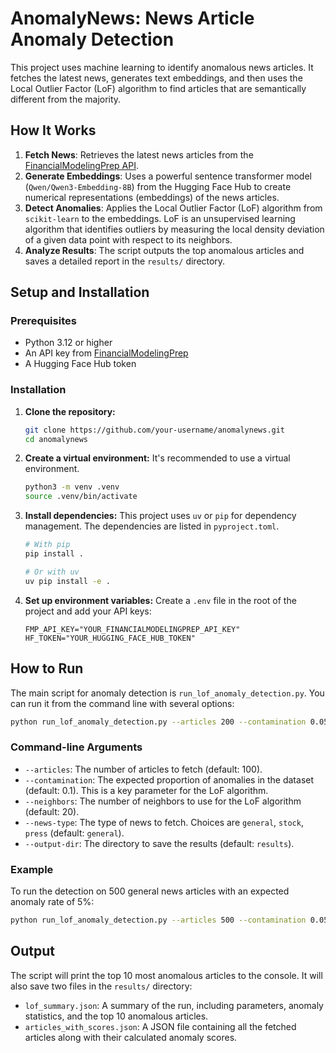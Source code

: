 # AnomalyNews: News Article Anomaly Detection

This project uses machine learning to identify anomalous news articles. It fetches the latest news, generates text embeddings, and then uses the Local Outlier Factor (LoF) algorithm to find articles that are semantically different from the majority.

## How It Works

1.  **Fetch News**: Retrieves the latest news articles from the [FinancialModelingPrep API](https://site.financialmodelingprep.com/developer/docs).
2.  **Generate Embeddings**: Uses a powerful sentence transformer model (`Qwen/Qwen3-Embedding-8B`) from the Hugging Face Hub to create numerical representations (embeddings) of the news articles.
3.  **Detect Anomalies**: Applies the Local Outlier Factor (LoF) algorithm from `scikit-learn` to the embeddings. LoF is an unsupervised learning algorithm that identifies outliers by measuring the local density deviation of a given data point with respect to its neighbors.
4.  **Analyze Results**: The script outputs the top anomalous articles and saves a detailed report in the `results/` directory.

## Setup and Installation

### Prerequisites

*   Python 3.12 or higher
*   An API key from [FinancialModelingPrep](https://site.financialmodelingprep.com/developer/docs)
*   A Hugging Face Hub token

### Installation

1.  **Clone the repository:**
    ```bash
    git clone https://github.com/your-username/anomalynews.git
    cd anomalynews
    ```

2.  **Create a virtual environment:**
    It's recommended to use a virtual environment.
    ```bash
    python3 -m venv .venv
    source .venv/bin/activate
    ```

3.  **Install dependencies:**
    This project uses `uv` or `pip` for dependency management. The dependencies are listed in `pyproject.toml`.
    ```bash
    # With pip
    pip install .

    # Or with uv
    uv pip install -e .
    ```

4.  **Set up environment variables:**
    Create a `.env` file in the root of the project and add your API keys:
    ```
    FMP_API_KEY="YOUR_FINANCIALMODELINGPREP_API_KEY"
    HF_TOKEN="YOUR_HUGGING_FACE_HUB_TOKEN"
    ```

## How to Run

The main script for anomaly detection is `run_lof_anomaly_detection.py`. You can run it from the command line with several options:

```bash
python run_lof_anomaly_detection.py --articles 200 --contamination 0.05 --neighbors 25
```

### Command-line Arguments

*   `--articles`: The number of articles to fetch (default: 100).
*   `--contamination`: The expected proportion of anomalies in the dataset (default: 0.1). This is a key parameter for the LoF algorithm.
*   `--neighbors`: The number of neighbors to use for the LoF algorithm (default: 20).
*   `--news-type`: The type of news to fetch. Choices are `general`, `stock`, `press` (default: `general`).
*   `--output-dir`: The directory to save the results (default: `results`).

### Example

To run the detection on 500 general news articles with an expected anomaly rate of 5%:

```bash
python run_lof_anomaly_detection.py --articles 500 --contamination 0.05 --news-type general
```

## Output

The script will print the top 10 most anomalous articles to the console. It will also save two files in the `results/` directory:

*   `lof_summary.json`: A summary of the run, including parameters, anomaly statistics, and the top 10 anomalous articles.
*   `articles_with_scores.json`: A JSON file containing all the fetched articles along with their calculated anomaly scores.